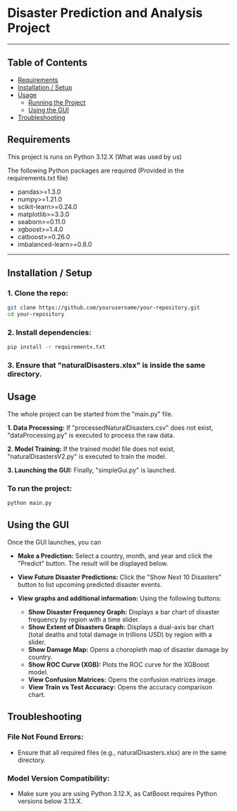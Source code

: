 # Disaster Prediction and Analysis Project

---

## Table of Contents

- [Requirements](#requirements)
- [Installation / Setup](#installation/Setup)
- [Usage](#usage)
  - [Running the Project](#running-the-project)
  - [Using the GUI](#gui)
- [Troubleshooting](#troubleshooting)

## Requirements

This project is runs on Python 3.12.X (What was used by us)

The following Python packages are required (Provided in the requirements.txt file)

- pandas>=1.3.0
- numpy>=1.21.0
- scikit-learn>=0.24.0
- matplotlib>=3.3.0
- seaborn>=0.11.0
- xgboost>=1.4.0
- catboost>=0.26.0
- imbalanced-learn>=0.8.0

---

<a name="installation/setup"></a>
## Installation / Setup

### 1. Clone the repo:
```bash
git clone https://github.com/yourusername/your-repository.git
cd your-repository
```

### 2. Install dependencies:
```bash
pip install -r requirementx.txt
```

### 3. Ensure that "naturalDisasters.xlsx" is inside the same directory.


## Usage
The whole project can be started from the "main.py" file.

**1. Data Processing:**
If "processedNaturalDisasters.csv" does not exist, "dataProcessing.py" is executed to process the raw data.

**2. Model Training:**
If the trained model file does not exist, "naturalDisastersV2.py" is executed to train the model.

**3. Launching the GUI:**
Finally, "simpleGui.py" is launched.

### To run the project:
```bash
python main.py
```
<a name="gui"></a>
## Using the GUI
Once the GUI launches, you can

- **Make a Prediction:**
Select a country, month, and year and click the "Predict" button. The result will be displayed below.

- **View Future Disaster Predictions:**
Click the "Show Next 10 Disasters" button to list upcoming predicted disaster events.

- **View graphs and additional information:**
    Using the following buttons:
    - **Show Disaster Frequency Graph:**
      Displays a bar chart of disaster frequency by region with a time slider.
    - **Show Extent of Disasters Graph:** Displays a dual-axis bar chart (total deaths and total damage in trillions USD) by region with a slider.
    - **Show Damage Map:** Opens a choropleth map of disaster damage by country.
    - **Show ROC Curve (XGB):** Plots the ROC curve for the XGBoost model.
    - **View Confusion Matrices:** Opens the confusion matrices image.
    - **View Train vs Test Accuracy:** Opens the accuracy comparison chart.

## Troubleshooting

### File Not Found Errors:
- Ensure that all required files (e.g., naturalDisasters.xlsx) are in the same directory.

### Model Version Compatibility:
- Make sure you are using Python 3.12.X, as CatBoost requires Python versions below 3.13.X.
